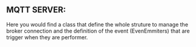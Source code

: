 ## MQTT SERVER:

Here you would find a class that define the whole struture to manage the broker connection 
and the definition of the event (EvenEmmiters) that are trigger when they are performer.  